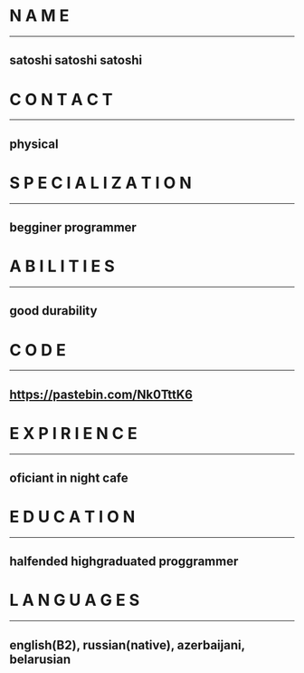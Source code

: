 # N A M E
***
## satoshi satoshi satoshi
#
# C O N T A C T
***
## physical
#
# S P E C I A L I Z A T I O N
***
## begginer programmer
#
# A B I L I T I E S
***
## good durability
#
# C O D E
***
## https://pastebin.com/Nk0TttK6
#
# E X P I R I E N C E
***
## oficiant in night cafe
#
# E D U C A T I O N
***
## halfended highgraduated proggrammer
#
# L A N G U A G E S
***
## english(B2), russian(native), azerbaijani, belarusian
